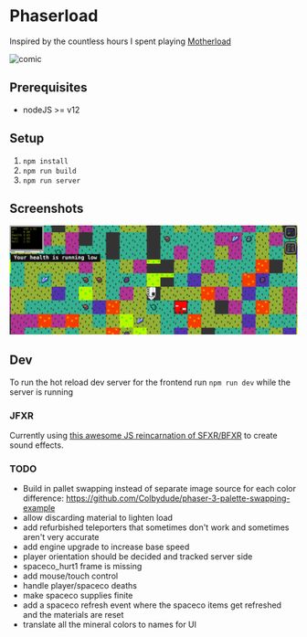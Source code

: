# Phaserload

Inspired by the countless hours I spent playing [Motherload](http://www.xgenstudios.com/motherload-goldium/)

![comic](http://art.penny-arcade.com/photos/i-pxNH7Mz/0/XL/i-pxNH7Mz-X3.jpg)

## Prerequisites

* nodeJS >= v12

## Setup

1. `npm install`
1. `npm run build`
1. `npm run server`

## Screenshots

![game_play](./etc/screenshots/game_play.png)

## Dev

To run the hot reload dev server for the frontend run `npm run dev` while the server is running

### JFXR

Currently using [this awesome JS reincarnation of SFXR/BFXR](https://jfxr.frozenfractal.com/) to create sound effects.

### TODO

* Build in pallet swapping instead of separate image source for each color difference: https://github.com/Colbydude/phaser-3-palette-swapping-example
* allow discarding material to lighten load
* add refurbished teleporters that sometimes don't work and sometimes aren't very accurate
* add engine upgrade to increase base speed
* player orientation should be decided and tracked server side
* spaceco_hurt1 frame is missing
* add mouse/touch control
* handle player/spaceco deaths
* make spaceco supplies finite
* add a spaceco refresh event where the spaceco items get refreshed and the materials are reset
* translate all the mineral colors to names for UI